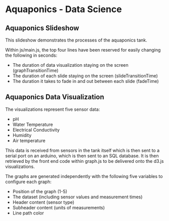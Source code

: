 # Aquaponics - Data Science

## Aquaponics Slideshow

This slideshow demonstrates the processes of the aquaponics tank.

Within js/main.js, the top four lines have been reserved for easily changing the following in seconds:

- The duration of data visualization staying on the screen (graphTransitionTime)
- The duration of each slide staying on the screen (slideTransitionTime)
- The duration it takes to fade in and out between each slide (fadeTime)

## Aquaponics Data Visualization

The visualizations represent five sensor data:

- pH
- Water Temperature
- Electrical Conductivity
- Humidity
- Air temperature

This data is received from sensors in the tank itself which is then sent to a serial port on an arduino, which is then sent to an SQL database. It is then retrieved by the front end code within graph.js to be delivered onto the d3.js visualizations.

The graphs are generated independently with the following five variables to configure each graph:

- Position of the graph (1-5)
- The dataset (including sensor values and measurement times)
- Header content (sensor type)
- Subheader content (units of measurements)
- Line path color
